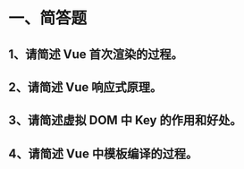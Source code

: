 # 一、简答题

## 1、请简述 Vue 首次渲染的过程。

## 2、请简述 Vue 响应式原理。

## 3、请简述虚拟 DOM 中 Key 的作用和好处。

## 4、请简述 Vue 中模板编译的过程。